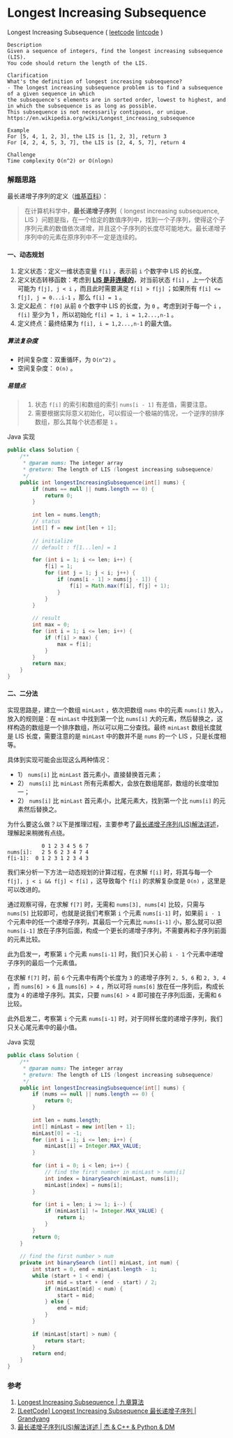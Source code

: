 #  Longest Increasing Subsequence

 Longest Increasing Subsequence  ( [leetcode]()  [lintcode](http://www.lintcode.com/en/problem/longest-increasing-subsequence/) )

```
Description
Given a sequence of integers, find the longest increasing subsequence (LIS).
You code should return the length of the LIS.

Clarification
What's the definition of longest increasing subsequence?
- The longest increasing subsequence problem is to find a subsequence of a given sequence in which 
the subsequence's elements are in sorted order, lowest to highest, and in which the subsequence is as long as possible. 
This subsequence is not necessarily contiguous, or unique.
https://en.wikipedia.org/wiki/Longest_increasing_subsequence

Example
For [5, 4, 1, 2, 3], the LIS is [1, 2, 3], return 3
For [4, 2, 4, 5, 3, 7], the LIS is [2, 4, 5, 7], return 4

Challenge 
Time complexity O(n^2) or O(nlogn)
```

### 解题思路

最长递增子序列的定义（[维基百科](https://zh.wikipedia.org/zh-cn/%E6%9C%80%E9%95%BF%E9%80%92%E5%A2%9E%E5%AD%90%E5%BA%8F%E5%88%97)）： 

> 在计算机科学中，**最长递增子序列**（ longest increasing subsequence, LIS ）问题是指，在一个给定的数值序列中，找到一个子序列，使得这个子序列元素的数值依次递增，并且这个子序列的长度尽可能地大。最长递增子序列中的元素在原序列中不一定是连续的。

#### 一、动态规划

1. 定义状态：定义一维状态变量 `f[i]` ，表示前 `i` 个数字中 LIS 的长度。
2. 定义状态转移函数：考虑到 <u>**LIS 是非连续的**</u>，对当前状态 `f[i]` ，上一个状态可能为 `f[j], j < i` ，而且此时需要满足 `f[i] > f[j]` ；如果所有 `f[i] <= f[j], j = 0...i-1` ，那么 `f[i] = 1` 。
3. 定义起点： `f[0]` 从前 `0` 个数字中 LIS 的长度，为 `0` 。考虑到对于每一个 `i` ， `f[i]` 至少为 1 ，所以初始化  `f[i] = 1, i = 1,2...,n-1` 。
4. 定义终点：最终结果为 `f[i], i = 1,2...,n-1` 的最大值。

##### 算法复杂度

- 时间复杂度：双重循环，为 `O(n^2)` 。
- 空间复杂度： `O(n)` 。

##### 易错点

> 1. 状态 `f[i]` 的索引和数组的索引  `nums[i - 1]` 有差值，需要注意。
> 2. 需要根据实际意义初始化，可以假设一个极端的情况，一个逆序的排序数组，那么其每个状态都是 `1` 。

Java 实现

```java
public class Solution {
    /**
     * @param nums: The integer array
     * @return: The length of LIS (longest increasing subsequence)
     */
    public int longestIncreasingSubsequence(int[] nums) {
        if (nums == null || nums.length == 0) {
            return 0;
        }
        
        int len = nums.length;
        // status
        int[] f = new int[len + 1];
        
        // initialize
        // default : f[1...len] = 1

        for (int i = 1; i <= len; i++) {
            f[i] = 1;
            for (int j = 1; j < i; j++) {
                if (nums[i - 1] > nums[j - 1]) {
                    f[i] = Math.max(f[i], f[j] + 1);
                }
            }
        }
        
        // result
        int max = 0;
        for (int i = 1; i <= len; i++) {
            if (f[i] > max) {
                max = f[i];
            }
        }
        return max;
    }
}

```



#### 二、二分法

实现思路是，建立一个数组 `minLast` ，依次把数组 `nums` 中的元素 `nums[i]` 放入，放入的规则是：在 `minLast` 中找到第一个比 `nums[i]` 大的元素，然后替换之，这样构造的数组是一个排序数组，所以可以用二分查找。最终 `minLast` 数组长度就是 LIS 长度，需要注意的是 `minLast` 中的数并不是 `nums` 的一个 LIS ，只是长度相等。

具体到实现可能会出现这么两种情况：

- 1） `nums[i]` 比 `minLast` 首元素小，直接替换首元素；
- 2） `nums[i]` 比 `minLast` 所有元素都大，会放在数组尾部，数组的长度增加一；
- 2） `nums[i]` 比 `minLast` 首元素小，比尾元素大，找到第一个比 `nums[i]` 的元素然后替换之。

为什么要这么做？以下是推理过程，主要参考了[最长递增子序列(LIS)解法详述](http://www.cppblog.com/jaysoon/articles/148382.html)，理解起来稍微有点绕。

```
           0 1 2 3 4 5 6 7 
nums[i]:   2 5 6 2 3 4 7 4
f[i-1]:  0 1 2 3 1 2 3 4 3 
```

我们来分析一下方法一动态规划的计算过程，在求解 `f[i]` 时，将其与每一个 `f[j], j < i && f[j] < f[i]` ，这导致每个 `f[i]` 的求解复杂度是 `O(n)` ，这里是可以改进的。

通过观察可得，在求解 `f[7]` 时，无需和 `nums[3], nums[4]` 比较，只需与 `nums[5]` 比较即可，也就是说我们考察第 `i` 个元素 `nums[i-1]` 时，如果前 `i - 1` 个元素中的任一个递增子序列，其最后一个元素比 `nums[i-1]` 小，那么就可以把 `nums[i-1]` 放在子序列后面，构成一个更长的递增子序列，不需要再和子序列前面的元素比较。

此为启发一，考察第 `i` 个元素 `nums[i-1]` 时，我们只关心前 `i - 1` 个元素中递增子序列的最后一个元素值。

在求解 `f[7]` 时，前 `6` 个元素中有两个长度为 `3` 的递增子序列 `2, 5, 6` 和 `2, 3, 4` ，而 `nums[6] > 6` 且 `nums[6] > 4` ，所以可将 `nums[6]` 放在任一序列后，构成长度为 `4` 的递增子序列。其实，只要 `nums[6] > 4` 即可接在子序列后面，无需和 `6` 比较。

此外启发二，考察第 `i` 个元素 `nums[i-1]` 时，对于同样长度的递增子序列，我们只关心尾元素中的最小值。

Java 实现

```java
public class Solution {
    /**
     * @param nums: The integer array
     * @return: The length of LIS (longest increasing subsequence)
     */
    public int longestIncreasingSubsequence(int[] nums) {
        if (nums == null || nums.length == 0) {
            return 0;
        }
        
        int len = nums.length;
        int[] minLast = new int[len + 1];
        minLast[0] = -1;
        for (int i = 1; i <= len; i++) {
            minLast[i] = Integer.MAX_VALUE;
        }
        
        for (int i = 0; i < len; i++) {
            // find the first number in minLast > nums[i]
            int index = binarySearch(minLast, nums[i]);
            minLast[index] = nums[i];
        }
        
        for (int i = len; i >= 1; i--) {
            if (minLast[i] != Integer.MAX_VALUE) {
                return i;
            }
        }
        return 0;
    }
    
    // find the first number > num
    private int binarySearch (int[] minLast, int num) {
        int start = 0, end = minLast.length - 1;
        while (start + 1 < end) {
            int mid = start + (end - start) / 2;
            if (minLast[mid] < num) {
                start = mid;
            } else {
                end = mid;
            }
        }
        
        if (minLast[start] > num) {
            return start;
        }
        return end;
    }
}
```



### 参考

1. [ Longest Increasing Subsequence | 九章算法](http://www.lintcode.com/en/problem/longest-increasing-subsequence/)
2. [[LeetCode] Longest Increasing Subsequence 最长递增子序列 | Grandyang](http://www.cnblogs.com/grandyang/p/4938187.html)
3. [最长递增子序列(LIS)解法详述 | 杰 & C++ & Python & DM](http://www.cppblog.com/jaysoon/articles/148382.html)